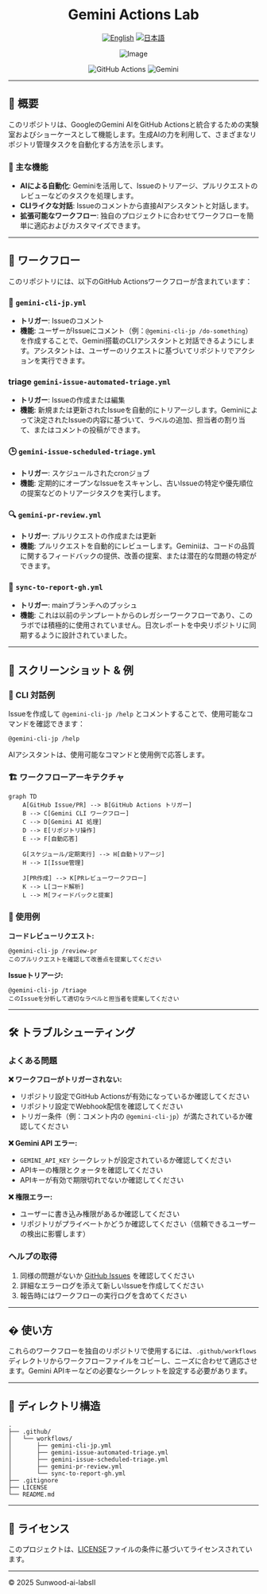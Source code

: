 <div align="center">

# Gemini Actions Lab

<a href="./README.md"><img src="https://img.shields.io/badge/English-Readme-blue?style=for-the-badge&logo=github&logoColor=white" alt="English" /></a>
<a href="./README.ja.md"><img src="https://img.shields.io/badge/日本語-Readme-red?style=for-the-badge&logo=github&logoColor=white" alt="日本語" /></a>

![Image](https://github.com/user-attachments/assets/1e294058-a1e6-4b44-979d-f4c8f09cb8ae)

<img src="https://img.shields.io/badge/GitHub%20Actions-AI-blue?style=for-the-badge&logo=github-actions&logoColor=white" alt="GitHub Actions" />
<img src="https://img.shields.io/badge/Gemini-AI-4285F4?style=for-the-badge&logo=google-gemini&logoColor=white" alt="Gemini" />
</div>

---

## 📖 概要

このリポジトリは、GoogleのGemini AIをGitHub Actionsと統合するための実験室およびショーケースとして機能します。生成AIの力を利用して、さまざまなリポジトリ管理タスクを自動化する方法を示します。

### 🎯 主な機能
- **AIによる自動化**: Geminiを活用して、Issueのトリアージ、プルリクエストのレビューなどのタスクを処理します。
- **CLIライクな対話**: Issueのコメントから直接AIアシスタントと対話します。
- **拡張可能なワークフロー**: 独自のプロジェクトに合わせてワークフローを簡単に適応およびカスタマイズできます。

---

## 🤖 ワークフロー

このリポジトリには、以下のGitHub Actionsワークフローが含まれています：

### 📄 `gemini-cli-jp.yml`
- **トリガー**: Issueのコメント
- **機能**: ユーザーがIssueにコメント（例：`@gemini-cli-jp /do-something`）を作成することで、Gemini搭載のCLIアシスタントと対話できるようにします。アシスタントは、ユーザーのリクエストに基づいてリポジトリでアクションを実行できます。

###  triage `gemini-issue-automated-triage.yml`
- **トリガー**: Issueの作成または編集
- **機能**: 新規または更新されたIssueを自動的にトリアージします。Geminiによって決定されたIssueの内容に基づいて、ラベルの追加、担当者の割り当て、またはコメントの投稿ができます。

### 🕒 `gemini-issue-scheduled-triage.yml`
- **トリガー**: スケジュールされたcronジョブ
- **機能**: 定期的にオープンなIssueをスキャンし、古いIssueの特定や優先順位の提案などのトリアージタスクを実行します。

### 🔍 `gemini-pr-review.yml`
- **トリガー**: プルリクエストの作成または更新
- **機能**: プルリクエストを自動的にレビューします。Geminiは、コードの品質に関するフィードバックの提供、改善の提案、または潜在的な問題の特定ができます。

### 🔄 `sync-to-report-gh.yml`
- **トリガー**: mainブランチへのプッシュ
- **機能**: これは以前のテンプレートからのレガシーワークフローであり、このラボでは積極的に使用されていません。日次レポートを中央リポジトリに同期するように設計されていました。

---

## 📸 スクリーンショット & 例

### 🤖 CLI 対話例
Issueを作成して `@gemini-cli-jp /help` とコメントすることで、使用可能なコマンドを確認できます：

```
@gemini-cli-jp /help
```

AIアシスタントは、使用可能なコマンドと使用例で応答します。

### 🏗️ ワークフローアーキテクチャ
```mermaid
graph TD
    A[GitHub Issue/PR] --> B[GitHub Actions トリガー]
    B --> C[Gemini CLI ワークフロー]
    C --> D[Gemini AI 処理]
    D --> E[リポジトリ操作]
    E --> F[自動応答]

    G[スケジュール/定期実行] --> H[自動トリアージ]
    H --> I[Issue管理]

    J[PR作成] --> K[PRレビューワークフロー]
    K --> L[コード解析]
    L --> M[フィードバックと提案]
```

### 💬 使用例

**コードレビューリクエスト:**
```
@gemini-cli-jp /review-pr
このプルリクエストを確認して改善点を提案してください
```

**Issueトリアージ:**
```
@gemini-cli-jp /triage
このIssueを分析して適切なラベルと担当者を提案してください
```

---

## 🛠️ トラブルシューティング

### よくある問題

**❌ ワークフローがトリガーされない:**
- リポジトリ設定でGitHub Actionsが有効になっているか確認してください
- リポジトリ設定でWebhook配信を確認してください
- トリガー条件（例：コメント内の `@gemini-cli-jp`）が満たされているか確認してください

**❌ Gemini API エラー:**
- `GEMINI_API_KEY` シークレットが設定されているか確認してください
- APIキーの権限とクォータを確認してください
- APIキーが有効で期限切れでないか確認してください

**❌ 権限エラー:**
- ユーザーに書き込み権限があるか確認してください
- リポジトリがプライベートかどうか確認してください（信頼できるユーザーの検出に影響します）

### ヘルプの取得
1. 同様の問題がないか [GitHub Issues](https://github.com/your-repo/issues) を確認してください
2. 詳細なエラーログを添えて新しいIssueを作成してください
3. 報告時にはワークフローの実行ログを含めてください

---

## � 使い方

これらのワークフローを独自のリポジトリで使用するには、`.github/workflows`ディレクトリからワークフローファイルをコピーし、ニーズに合わせて適応させます。Gemini APIキーなどの必要なシークレットを設定する必要があります。

---

## 📁 ディレクトリ構造

```
.
├── .github/
│   └── workflows/
│       ├── gemini-cli-jp.yml
│       ├── gemini-issue-automated-triage.yml
│       ├── gemini-issue-scheduled-triage.yml
│       ├── gemini-pr-review.yml
│       └── sync-to-report-gh.yml
├── .gitignore
├── LICENSE
└── README.md
```

---

## 📝 ライセンス

このプロジェクトは、[LICENSE](LICENSE)ファイルの条件に基づいてライセンスされています。

---

© 2025 Sunwood-ai-labsII
